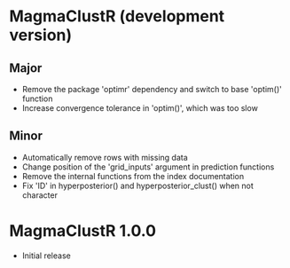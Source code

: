 # MagmaClustR (development version)

## Major
* Remove the package 'optimr' dependency and switch to base 'optim()' function
* Increase convergence tolerance in 'optim()', which was too slow

## Minor
* Automatically remove rows with missing data
* Change position of the 'grid_inputs' argument in prediction functions
* Remove the internal functions from the index documentation 
* Fix 'ID' in hyperposterior() and hyperposterior_clust() when not character

# MagmaClustR 1.0.0

* Initial release
